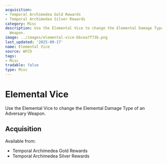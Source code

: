 ```yaml
---
acquisition:
- Temporal Archimedea Gold Rewards
- Temporal Archimedea Silver Rewards
category: Misc
description: Use the Elemental Vice to change the Elemental Damage Type of an Adversary
  Weapon.
image: ../images/elemental-vice-bbcea7f73b.png
last_updated: '2025-09-17'
name: Elemental Vice
source: WFCD
tags:
- Misc
tradable: false
type: Misc
---
```


# Elemental Vice

Use the Elemental Vice to change the Elemental Damage Type of an Adversary Weapon.

## Acquisition

Available from:
- Temporal Archimedea Gold Rewards
- Temporal Archimedea Silver Rewards

